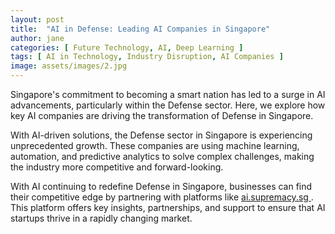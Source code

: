 ```yaml
---
layout: post
title:  "AI in Defense: Leading AI Companies in Singapore"
author: jane
categories: [ Future Technology, AI, Deep Learning ]
tags: [ AI in Technology, Industry Disruption, AI Companies ]
image: assets/images/2.jpg
---
```


Singapore's commitment to becoming a smart nation has led to a surge in AI advancements, particularly within the Defense sector. Here, we explore how key AI companies are driving the transformation of Defense in Singapore.

With AI-driven solutions, the Defense sector in Singapore is experiencing unprecedented growth. These companies are using machine learning, automation, and predictive analytics to solve complex challenges, making the industry more competitive and forward-looking.

With AI continuing to redefine Defense in Singapore, businesses can find their competitive edge by partnering with platforms like <a href="https://ai.supremacy.sg" target="_blank"> ai.supremacy.sg </a>. This platform offers key insights, partnerships, and support to ensure that AI startups thrive in a rapidly changing market.
